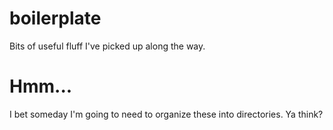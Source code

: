 # boilerplate
Bits of useful fluff I've picked up along the way.

# Hmm...
I bet someday I'm going to need to organize these into directories. Ya think?
